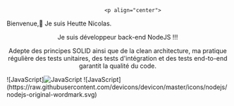                                    <p align="center">
Bienvenue,👋
Je suis Heutte Nicolas.
  
</p>                                        
<p align="center">
Je suis développeur back-end NodeJS !!!
</p>


<p align="center">
Adepte des principes SOLID ainsi que de la clean architecture, ma pratique régulière des tests unitaires, des tests d'intégration et des tests end-to-end garantit la qualité du code. 
</p>
![JavaScript]<img src="[URL_DE_L_ICONE](https://raw.githubusercontent.com/devicons/devicon/master/icons/nodejs/nodejs-original-wordmark.svg)" alt="JavaScript" width="20" height="20"/>
![JavaScript](https://raw.githubusercontent.com/devicons/devicon/master/icons/nodejs/nodejs-original-wordmark.svg)


   
